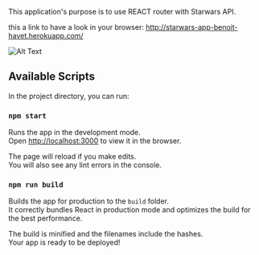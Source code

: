 This application's purpose is to use REACT router with Starwars API.

this a link to have a look in your browser: http://starwars-app-benoit-havet.herokuapp.com/

![Alt Text](https://giphy.com/gifs/starwars-star-wars-the-force-awakens-bb-8-l0K4k1O7RJSghST3a)

## Available Scripts

In the project directory, you can run:

### `npm start`

Runs the app in the development mode.<br>
Open [http://localhost:3000](http://localhost:3000) to view it in the browser.

The page will reload if you make edits.<br>
You will also see any lint errors in the console.

### `npm run build`

Builds the app for production to the `build` folder.<br>
It correctly bundles React in production mode and optimizes the build for the best performance.

The build is minified and the filenames include the hashes.<br>
Your app is ready to be deployed!
